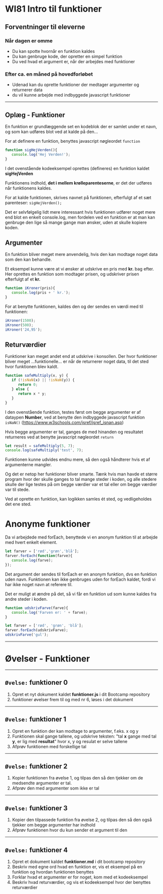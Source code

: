 # WI81 Intro til funktioner

## Forventninger til eleverne

### Når dagen er omme
* Du kan spotte hvornår en funktion kaldes
* Du kan genbruge kode, der opretter en simpel funktion 
* Du ved hvad et argument er, når der arbejdes med funktioner


### Efter ca. en måned på hovedforløbet
* Udenad kan du oprette funktioner der medtager argumenter og returnerer data
* du vil kunne arbejde med indbyggede javascript funktioner

---

## Oplæg - Funktioner

En funktion er grundlæggende set en kodeblok der er samlet under et navn, og som kan udføres blot ved at kalde på den... 

For at definere en funktion, benyttes javascript nøgleordet `function`
```javascript
function sigHejVerden(){
   console.log('Hej Verden!');
}
```
I det ovenstående kodeeksempel oprettes (defineres) en funktion kaldet **sigHejVerden** 

Funktionens indhold, **det i mellem krølleparenteserne**, er det der udføres når funktionens kaldes.

For at kalde funktionen, skrives navnet på funktionen, efterfulgt af et sæt parenteser: `sigHejVerden();`

Det er selvfølgelig lidt mere interessant hvis funktionen udfører noget mere end blot en enkelt console.log, men fordelen ved en funktion er at man kan genbruge den lige så mange gange man ønsker, uden at skulle kopiere koden.

## Argumenter

En funktion bliver meget mere anvendelig, hvis den kan modtage noget data som den kan behandle.

Et eksempel kunne være at vi ønsker at udskrive en pris med **kr.** bag efter.
Her oprettes en funktion som modtager prisen, og udskriver prisen efterfulgt af et **kr.**
```javascript
function iKroner(pris){
   console.log(pris + ' kr.');
}
```

For at benytte funktionen, kaldes den og der sendes en værdi med til funktionen:
```javascript
iKroner(1500);
iKroner(500);
iKroner('24,95'); 
```


## Returværdier

Funktioner kan meget andet end at udskrive i konsollen. Der hvor funktioner bliver meget ...funktionelle... er når de returnerer noget data, til det sted hvor funktionen blev kaldt.
```javascript
function safeMultiply(x, y) {
   if (!isNaN(x) || !isNaN(y)) {
      return 0;
   } else {
      return x * y;
   }
}
```
I den ovenstående funktion, testes først om begge argumenter er af dataypen **Number**, ved at benytte den indbyggede javascript funktion `isNaN()` (https://www.w3schools.com/jsref/jsref_isnan.asp)

Hvis begge argumenter er tal, ganges de med hinanden og resultatet returneres ved at benytte javascript nøgleordet `return` 
```javascript
let result = safeMultiply(5, 7);
console.log(safeMultiply('test', 7);
```
Funktionen kunne udvides endnu mere, så den også håndterer hvis et af argumenterne mangler.

Og det er netop her funktioner bliver smarte. Tænk hvis man havde et større program hvor der skulle ganges to tal mange steder i koden, og alle stedere skulle der lige testes på om begge værdier var et tal eller om begge værdier var til stede.

Ved at oprette en funktion, kan logikken samles ét sted, og vedligeholdes det ene sted.




# Anonyme funktioner 

Da vi arbejdede med forEach, benyttede vi en anonym funktion til at arbejde med hvert enkelt element.
```javascript
let farver = ['rød','grøn','blå'];
farver.forEach(function(farve){
   console.log(farve);
});
```
Det argument der sendes til forEach er en anonym funktion, dvs en funktion uden navn. Funktionen kan ikke genbruges uden for forEach kaldet, fordi vi har ikke noget navn at referere til.

Det er muligt at ændre på det, så vi får en funktion ud som kunne kaldes fra andre steder i koden.

```javascript
function udskrivFarve(farve){
   console.log('Farven er: ' + farve);
}

let farver = ['rød', 'grøn', 'blå'];
farver.forEach(udskrivFarve);
udskrivFarve('gul');
```



---

# Øvelser - Funktioner

---

## ```Øvelse:``` funktioner 0 
1. Opret et nyt dokument kaldet **funktioner.js** i dit Bootcamp repository
1. funktioner øvelser frem til og med nr 6, løses i det dokument

---


## ```Øvelse:``` funktioner 1
1. Opret en funktion der kan modtage to argumenter, f.eks. x og y
1. Funktionen skal gange tallene, og udskrive teksten: "tal **x** gange med tal **y**, er lig med **resultat**" hvor x, y og resulat er selve tallene
1. Afprøv funktionen med forskellige tal
 
---


## ```Øvelse:``` funktioner 2 
1. Kopier funktionen fra øvelse 1, og tilpas den så den tjekker om de medsendte argumenter er tal.
1. Afprøv den med argumenter som ikke er tal

---


## ```Øvelse:``` funktioner 3
1. Kopier den tilpassede funktion fra øvelse 2, og tilpas den så den også tjekker om begge argumenter har indhold
1. Afprøv funktionen hvor du kun sender et argument til den

---


## ```Øvelse:``` funktioner 4
1. Opret et dokument kaldet **funktioner.md** i dit bootcamp repository
1. Beskriv med egne ord hvad en funktion er, vis et eksempel på en funktion og hvordan funktionen benyttes
1. Forklar hvad et argumenter er for noget, kom med et kodeeksempel
1. Beskriv hvad returværdier, og vis et kodeeksempel hvor der benyttes returværdier


